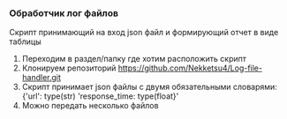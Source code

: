 ### Обработчик лог файлов

Скрипт принимающий на вход json файл и формирующий отчет
в виде таблицы
1. Переходим в раздел/папку где хотим расположить скрипт
2. Клонируем репозиторий https://github.com/Nekketsu4/Log-file-handler.git
3. Скрипт принимает json файлы c двумя обязательными словарями: {'url': type(str) 'response_time: type(float}'
4. Можно передать несколько файлов



